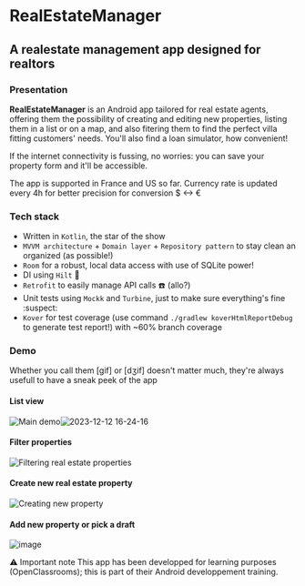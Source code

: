 # RealEstateManager
## A realestate management app designed for realtors

### Presentation
**RealEstateManager** is an Android app tailored for real estate agents, offering them the possibility of creating and editing new properties, listing them in a list or on a map, and also fitering them to find the perfect villa fitting customers' needs. You'll also find a loan simulator, how convenient!

If the internet connectivity is fussing, no worries: you can save your property form and it'll be accessible.

The app is supported in France and US so far. Currency rate is updated every 4h for better precision for conversion $ <-> €

### Tech stack
* Written in `Kotlin`, the star of the show
* `MVVM architecture` + `Domain layer` + `Repository pattern` to stay clean an organized (as possible!)
* `Room` for a robust, local data access with use of SQLite power! 
* DI using `Hilt` :syringe:
* `Retrofit` to easily manage API calls :phone: (allo?)
* Unit tests using `Mockk` and `Turbine`, just to make sure everything's fine :suspect:
* `Kover` for test coverage (use command `./gradlew koverHtmlReportDebug` to generate test report!) with ~60% branch coverage

### Demo 
Whether you call them [gif] or [dʒif] doesn't matter much, they're always usefull to have a sneak peek of the app

#### List view
![Main demo]()![2023-12-12 16-24-16](https://github.com/Emilie-Plk/RealEstateManager/assets/96174269/397052bd-a4d6-449c-b875-d05d0f83a404)


#### Filter properties
![Filtering real estate properties](https://github.com/Emilie-Plk/RealEstateManager/assets/96174269/e4a8d588-0414-48bf-8a69-23eb040a021a)


#### Create new real estate property
![Creating new property](https://github.com/Emilie-Plk/RealEstateManager/assets/96174269/cbbcd0cf-250e-4a13-aec8-13bb4f093cd7)


#### Add new property or pick a draft
![image](https://github.com/Emilie-Plk/RealEstateManager/assets/96174269/94ff0f46-ccbd-4576-a25a-bd18bf0654a8)

⚠️ Important note
This app has been developped for learning purposes (OpenClassrooms); this is part of their Android developpement training.
